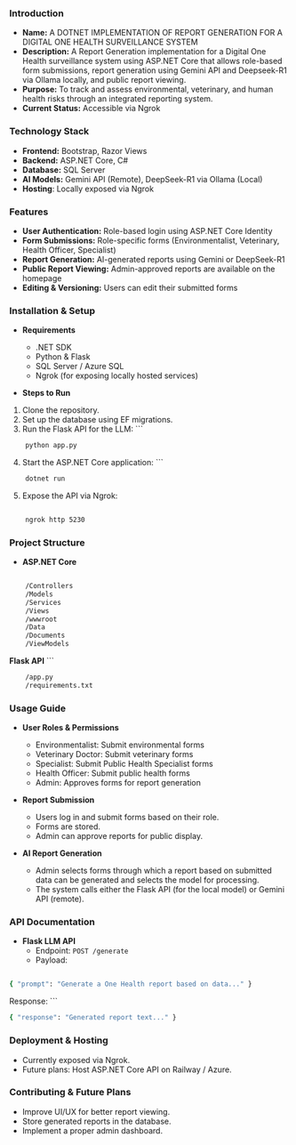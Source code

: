 ### **Introduction**

- **Name:** A DOTNET IMPLEMENTATION OF REPORT GENERATION FOR A DIGITAL ONE HEALTH SURVEILLANCE SYSTEM
- **Description:** A Report Generation implementation for a Digital One Health surveillance system using ASP.NET Core that allows role-based form submissions, report generation using Gemini API and Deepseek-R1 via Ollama locally, and public report viewing.
- **Purpose:** To track and assess environmental, veterinary, and human health risks through an integrated reporting system.
- **Current Status:** Accessible via Ngrok

### **Technology Stack**

- **Frontend:** Bootstrap, Razor Views
- **Backend:** ASP.NET Core, C#
- **Database:** SQL Server
- **AI Models:** Gemini API (Remote), DeepSeek-R1 via Ollama (Local)
- **Hosting**: Locally exposed via Ngrok

### **Features**

- **User Authentication:** Role-based login using ASP.NET Core Identity
- **Form Submissions:** Role-specific forms (Environmentalist, Veterinary, Health Officer, Specialist)
- **Report Generation:** AI-generated reports using Gemini or DeepSeek-R1
- **Public Report Viewing:** Admin-approved reports are available on the homepage
- **Editing & Versioning:** Users can edit their submitted forms

### **Installation & Setup**

- **Requirements**

	- .NET SDK
	- Python & Flask
	- SQL Server / Azure SQL
	- Ngrok (for exposing locally hosted services)

- **Steps to Run**

1. Clone the repository.
2. Set up the database using EF migrations.
3. Run the Flask API for the LLM:
		```
```bash
	python app.py
```
4. Start the ASP.NET Core application:
   		```
```bash
	dotnet run
```
5. Expose the API via Ngrok:
   	```
```bash
	ngrok http 5230
```

### **Project Structure**

- **ASP.NET Core**
  	```
```bash
	/Controllers
	/Models 
	/Services 
	/Views 
	/wwwroot
	/Data
	/Documents
	/ViewModels
```
**Flask API**
	```
```bash
	/app.py 
	/requirements.txt
```

### **Usage Guide**

- **User Roles & Permissions**
    
    - Environmentalist: Submit environmental forms
    - Veterinary Doctor: Submit veterinary forms
    - Specialist: Submit Public Health Specialist forms
    - Health Officer: Submit public health forms
    - Admin: Approves forms for report generation
- **Report Submission**
    - Users log in and submit forms based on their role.
    - Forms are stored.
    - Admin can approve reports for public display.
- **AI Report Generation**    
    - Admin selects forms through which a report based on submitted data can be generated and selects the model for processing.
    - The system calls either the Flask API (for the local model) or Gemini API (remote).

### **API Documentation**

- **Flask LLM API**
	- Endpoint: `POST /generate`
    - Payload:
      ```
 ```bash
{ "prompt": "Generate a One Health report based on data..." }
```
Response:
	```
```bash
{ "response": "Generated report text..." }
```


### **Deployment & Hosting**

- Currently exposed via Ngrok.
- Future plans: Host ASP.NET Core API on Railway / Azure.

### **Contributing & Future Plans**

- Improve UI/UX for better report viewing.
- Store generated reports in the database.
- Implement a proper admin dashboard.
